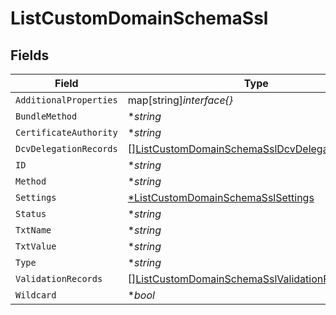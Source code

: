 # ListCustomDomainSchemaSsl


## Fields

| Field                                                                                                                   | Type                                                                                                                    | Required                                                                                                                | Description                                                                                                             |
| ----------------------------------------------------------------------------------------------------------------------- | ----------------------------------------------------------------------------------------------------------------------- | ----------------------------------------------------------------------------------------------------------------------- | ----------------------------------------------------------------------------------------------------------------------- |
| `AdditionalProperties`                                                                                                  | map[string]*interface{}*                                                                                                | :heavy_minus_sign:                                                                                                      | N/A                                                                                                                     |
| `BundleMethod`                                                                                                          | **string*                                                                                                               | :heavy_minus_sign:                                                                                                      | N/A                                                                                                                     |
| `CertificateAuthority`                                                                                                  | **string*                                                                                                               | :heavy_minus_sign:                                                                                                      | N/A                                                                                                                     |
| `DcvDelegationRecords`                                                                                                  | [][ListCustomDomainSchemaSslDcvDelegationRecords](../../models/shared/listcustomdomainschemassldcvdelegationrecords.md) | :heavy_minus_sign:                                                                                                      | N/A                                                                                                                     |
| `ID`                                                                                                                    | **string*                                                                                                               | :heavy_minus_sign:                                                                                                      | N/A                                                                                                                     |
| `Method`                                                                                                                | **string*                                                                                                               | :heavy_minus_sign:                                                                                                      | N/A                                                                                                                     |
| `Settings`                                                                                                              | [*ListCustomDomainSchemaSslSettings](../../models/shared/listcustomdomainschemasslsettings.md)                          | :heavy_minus_sign:                                                                                                      | N/A                                                                                                                     |
| `Status`                                                                                                                | **string*                                                                                                               | :heavy_minus_sign:                                                                                                      | N/A                                                                                                                     |
| `TxtName`                                                                                                               | **string*                                                                                                               | :heavy_minus_sign:                                                                                                      | N/A                                                                                                                     |
| `TxtValue`                                                                                                              | **string*                                                                                                               | :heavy_minus_sign:                                                                                                      | N/A                                                                                                                     |
| `Type`                                                                                                                  | **string*                                                                                                               | :heavy_minus_sign:                                                                                                      | N/A                                                                                                                     |
| `ValidationRecords`                                                                                                     | [][ListCustomDomainSchemaSslValidationRecords](../../models/shared/listcustomdomainschemasslvalidationrecords.md)       | :heavy_minus_sign:                                                                                                      | N/A                                                                                                                     |
| `Wildcard`                                                                                                              | **bool*                                                                                                                 | :heavy_minus_sign:                                                                                                      | N/A                                                                                                                     |